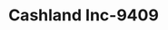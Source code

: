 ---
f_zip-code: 45133
f_state-code: OH
title: Cashland Inc-9409
f_phone: 937-393-5555
f_city-only: Hillsboro
f_address: 1105 Northview Drive Hillsboro
f_location-unique-id: '9409'
slug: cashland-inc-9409
updated-on: '2024-05-30T13:46:58.046Z'
created-on: '2024-05-30T13:36:59.803Z'
published-on: '2024-05-30T13:54:32.469Z'
f_city-state: cms/city/hillsboro-oh.md
f_company: cms/company/cashland-inc.md
f_state: cms/state/ohio.md
layout: '[payday-loan].html'
tags: payday-loan
---